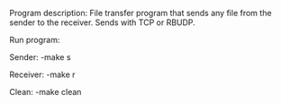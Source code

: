 Program description:
File transfer program that sends any file from the sender to the receiver.
Sends with TCP or RBUDP.

Run program:

Sender:
-make s

Receiver:
-make r

Clean:
-make clean
